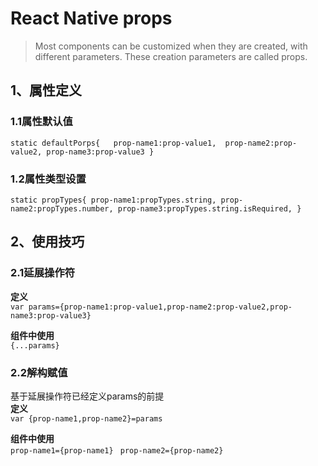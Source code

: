 # React Native props
> Most components can be customized when they are created, with different parameters. These creation parameters are called props.


## 1、属性定义
### 1.1属性默认值
`static defaultPorps{  
prop-name1:prop-value1, 
prop-name2:prop-value2,
prop-name3:prop-value3
}
`

### 1.2属性类型设置  
`
static propTypes{
prop-name1:propTypes.string,
prop-name2:propTypes.number,
prop-name3:propTypes.string.isRequired,
}
`

## 2、使用技巧
### 2.1延展操作符  
**定义**   
`var params={prop-name1:prop-value1,prop-name2:prop-value2,prop-name3:prop-value3}  `

**组件中使用**  
`{...params}  `

### 2.2解构赋值
基于延展操作符已经定义params的前提  
**定义**  
`var {prop-name1,prop-name2}=params  `

**组件中使用**  
`prop-name1={prop-name1} ` 
`prop-name2={prop-name2}`  




